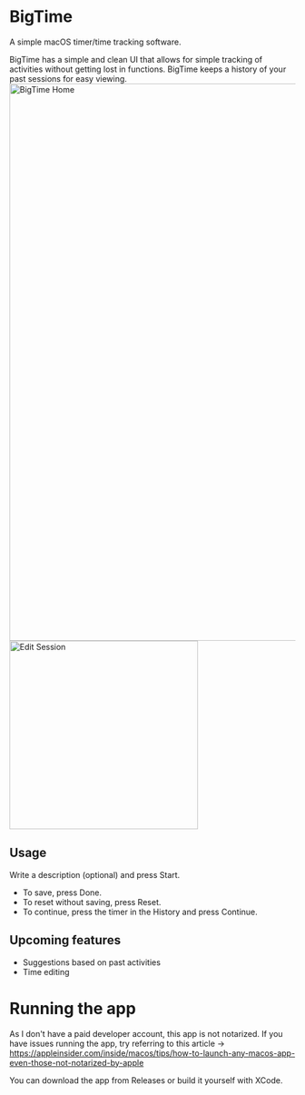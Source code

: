 # BigTime
A simple macOS timer/time tracking software.

BigTime has a simple and clean UI that allows for simple tracking of activities without getting lost in functions. BigTime keeps a history of your past sessions for easy viewing.
<img width="982" alt="BigTime Home" src="https://github.com/user-attachments/assets/3885ba0f-b5fe-428b-8079-2ab3e0b900f6" />
<img width="332" alt="Edit Session" src="https://github.com/user-attachments/assets/cfed626a-7574-4877-9ef2-b85a01748e13"/>

## Usage
Write a description (optional) and press Start. 
- To save, press Done.
- To reset without saving, press Reset.
- To continue, press the timer in the History and press Continue.

## Upcoming features
- Suggestions based on past activities
- Time editing

# Running the app
As I don't have a paid developer account, this app is not notarized. If you have issues running the app, try referring to this article -> https://appleinsider.com/inside/macos/tips/how-to-launch-any-macos-app-even-those-not-notarized-by-apple

You can download the app from Releases or build it yourself with XCode.

